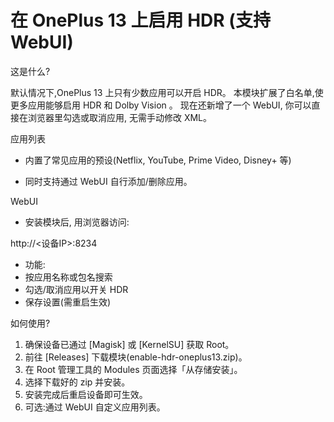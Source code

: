# 在 OnePlus 13 上启用 HDR (支持 WebUI)

这是什么?

默认情况下,OnePlus 13 上只有少数应用可以开启 HDR。
本模块扩展了白名单,使更多应用能够启用 HDR 和 Dolby Vision
。
现在还新增了一个 WebUI, 你可以直接在浏览器里勾选或取消应用, 无需手动修改 XML。

应用列表

- 内置了常见应用的预设(Netflix, YouTube, Prime Video, Disney+ 等)

- 同时支持通过 WebUI 自行添加/删除应用。

WebUI

- 安装模块后, 用浏览器访问:

http://<设备IP>:8234


- 功能:
 - 按应用名称或包名搜索
 - 勾选/取消应用以开关 HDR
 - 保存设置(需重启生效)

如何使用?

1. 确保设备已通过 [Magisk] 或 [KernelSU] 获取 Root。
2. 前往 [Releases] 下载模块(enable-hdr-oneplus13.zip)。
3. 在 Root 管理工具的 Modules 页面选择「从存储安装」。
4. 选择下载好的 zip 并安装。
5. 安装完成后重启设备即可生效。
6. 可选:通过 WebUI 自定义应用列表。

